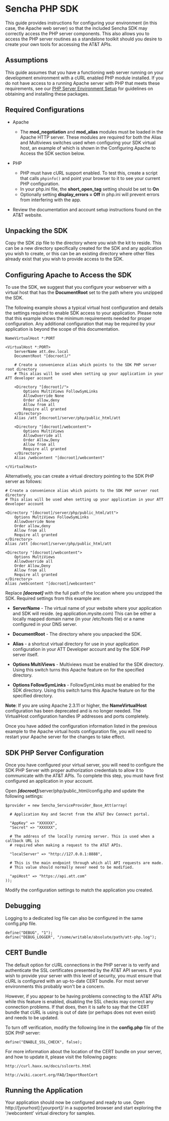Sencha PHP SDK
===

This guide provides instructions for configuring your environment (in this case, the Apache web server) so that the included Sencha SDK may correctly access the PHP server components. This also allows you to access the PHP server routines as a standalone toolkit should you desire to create your own tools for accessing the AT&T APIs.

Assumptions
---
This guide assumes that you have a functioning web server running on your development environment with a cURL enabled PHP module installed. If you do not have access to a running Apache server with PHP that meets these requirements, see our [PHP Server Environment Setup](#!/guide/server_php_env) for guidelines on obtaining and installing these packages.

Required Configurations
----

- Apache
	- The **mod_negotiation** and **mod_alias** modules must be loaded in the Apache HTTP server. These modules are required for both the Alias and Multiviews switches used when configuring your SDK virtual host, an example of which is shown in the Configuring Apache to Access the SDK section below.

- PHP
	- PHP must have cURL support enabled. To test this, create a script that calls `phpinfo()` and point your browser to it to see your current PHP configuration.
	- In your php.ini file, the **short_open_tag** setting should be set to **On**
	- Optionally setting **display_errors = Off** in php.ini will prevent errors from interfering with the app.

- Review the documentation and account setup instructions found on the AT&T website.


Unpacking the SDK
---

Copy the SDK zip file to the directory where you wish the kit to reside. This can be a new directory specifically created for the SDK and any application you wish to create, or this can be an existing directory where other files already exist that you wish to provide access to the SDK. 

Configuring Apache to Access the SDK 
---

To use the SDK, we suggest that you configure your webserver with a virtual host that has the **DocumentRoot** set to the path where you unzipped the SDK.

The following example shows a typical virtual host configuration and details the settings required to enable SDK access to your application. Please note that this example shows the minimum requirements needed for proper configuration. Any additional configuration that may be required by your application is beyond the scope of this documentation. 

	NameVirtualHost *:PORT

	<VirtualHost *:PORT>
		ServerName att.dev.local
		DocumentRoot "[docroot]/"

		# Create a convenience alias which points to the SDK PHP server root directory
		# This alias will be used when setting up your application in your ATT developer account

		<Directory "[docroot]/">
			Options MultiViews FollowSymLinks
			AllowOverride None
			Order allow,deny
			Allow from all
			Require all granted
		</Directory>
		Alias /att [docroot]/server/php/public_html/att

		<Directory "[docroot]/webcontent">
			Options MultiViews
			AllowOverride all
			Order Allow,Deny
			Allow from all
			Require all granted
		</Directory>
		Alias /webcontent "[docroot]/webcontent"

	</VirtualHost>

Alternatively, you can create a virtual directory pointing to the SDK PHP server as follows:

	# Create a convenience alias which points to the SDK PHP server root directory
	# This alias will be used when setting up your application in your ATT developer account

	<Directory "[docroot]/server/php/public_html/att">
		Options MultiViews FollowSymLinks
		AllowOverride None
		Order allow,deny
		Allow from all
		Require all granted
	</Directory>
	Alias /att [docroot]/server/php/public_html/att
	
	<Directory "[docroot]/webcontent">
		Options MultiViews
		AllowOverride all
		Order Allow,Deny
		Allow from all
		Require all granted
	</Directory>
	Alias /webcontent "[docroot]/webcontent"

Replace ___[docroot]___ with the full path of the location where you unzipped the SDK. Required settings from this example are:

* **ServerName** - 
The virtual name of your website where your application and SDK will reside. (eg application.mysite.com) This can be either a locally mapped domain name (in your /etc/hosts file) or a name configured in your DNS server.

- **DocumentRoot** - The directory where you unpacked the SDK.

- **Alias** - a shortcut virtual directory for use in your application configuration in your ATT Developer account and by the SDK PHP server itself.

- **Options MultiViews** - Multiviews must be enabled for the SDK directory. Using this switch turns this Apache feature on for the specified directory.

- **Options FollowSymLinks** - FollowSymLinks must be enabled for the SDK directory. Using this switch turns this Apache feature on for the specified directory.

**Note**: If you are using Apache 2.3.11 or higher, the **NameVirtualHost** configuration has been deprecated and is no longer needed. The VirtualHost configuration handles IP addresses and ports completely.

Once you have added the configuration information listed in the previous example to the Apache virtual hosts configuration file, you will need to restart your Apache server for the changes to take effect.


SDK PHP Server Configuration
---

Once you have configured your virtual server, you will need to configure the SDK PHP Server with proper authorization credentials to allow it to communicate with the AT&T APIs. To complete this step, you must have first configured an application in your account.

Open ___[docroot]___/server/php/public_html/config.php and update the following settings:

	$provider = new Sencha_ServiceProvider_Base_Att(array(

	  # Application Key and Secret from the AT&T Dev Connect portal.

	  "AppKey" => "XXXXXX",
	  "Secret" => "XXXXXX",

	  # The address of the locally running server. This is used when a callback URL is
	  # required when making a request to the AT&T APIs.

	  "localServer" => "http://127.0.0.1:8888",

	  # This is the main endpoint through which all API requests are made. 
	  # This value should normally never need to be modified.

	  "apiHost" => "https://api.att.com"
	));

Modify the configuration settings to match the application you created.

Debugging
---

Logging to a dedicated log file can also be configured in the same config.php file.

	define("DEBUG", "1");
	define("DEBUG_LOGGER", "/some/writable/absolute/path/att-php.log");

CERT Bundle
---

The default option for cURL connections in the PHP server is to verify and authenticate the SSL certificates presented by the AT&T API servers. If you wish to provide your server with this level of security, you must ensure that cURL is configured with an up-to-date CERT bundle. For most server environments this probably won't be a concern.

However, if you appear to be having problems connecting to the AT&T APIs while this feature is enabled, disabling the SSL checks may correct any connection problems. If that does, then it is safe to say that the CERT bundle that cURL is using is out of date (or perhaps does not even exist) and needs to be updated.

To turn off verification, modify the following line in the **config.php** file of the SDK PHP server:

	define("ENABLE_SSL_CHECK", false);	

For more information about the location of the CERT bundle on your server, and how to update it, please visit the following pages:

	http://curl.haxx.se/docs/sslcerts.html

	http://wiki.cacert.org/FAQ/ImportRootCert


Running the Application
---
Your application should now be configured and ready to use. Open http://[yourhost]:[yourport]/ in a supported browser and start exploring the '/webcontent' virtual directory for samples.